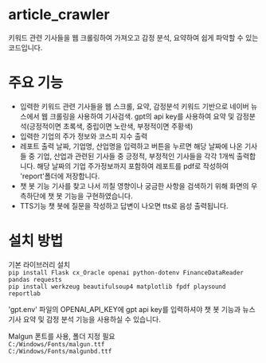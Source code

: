 # article_crawler
키워드 관련 기사들을 웹 크롤링하여 가져오고 감정 분석, 요약하여 쉽게 파악할 수 있는 코드입니다.

# 주요 기능
* 입력한 키워드 관련 기사들을 웹 스크롤, 요약, 감정분석
  키워드 기반으로 네이버 뉴스에서 웹 크롤링을 사용하여 기사검색. gpt의 api key를 사용하여 요약 및 감정분석(긍정적이면 초록색, 중립이면 노란색, 부정적이면 주황색)
* 입력한 기업의 주가 정보와 코스피 지수 출력
* 레포트 출력
  날짜, 기업명, 산업명을 입력하고 버튼을 누르면 해당 날짜에 나온 기사들 중 기업, 산업과 관련된 기사들 중 긍정적, 부정적인 기사들을 각각 1개씩 출력합니다. 해당 날짜의 기업 주가정보까지 포함하여 레포트를 pdf로 작성하여 'report'폴더에 저장합니다.
* 챗 봇 기능
  기사를 찾고 나서 끼칠 영향이나 궁금한 사항을 검색하기 위해 화면의 우측하단에 챗 봇 기능을 구현하였습니다.
* TTS기능
  챗 봇에 질문을 작성하고 답변이 나오면 tts로 음성 출력됩니다.

# 설치 방법
기본 라이브러리 설치   
```pip install Flask cx_Oracle openai python-dotenv FinanceDataReader pandas requests```   
```pip install werkzeug beautifulsoup4 matplotlib fpdf playsound reportlab```

'gpt.env' 파일의 OPENAI_API_KEY에 gpt api key를 입력하셔야 챗 봇 기능과 뉴스 기사 요약 및 감정 분석 기능을 사용하실 수 있습니다.

Malgun 폰트를 사용, 폴더 지정 필요   
```C:/Windows/Fonts/malgun.ttf```   
```C:/Windows/Fonts/malgunbd.ttf```
